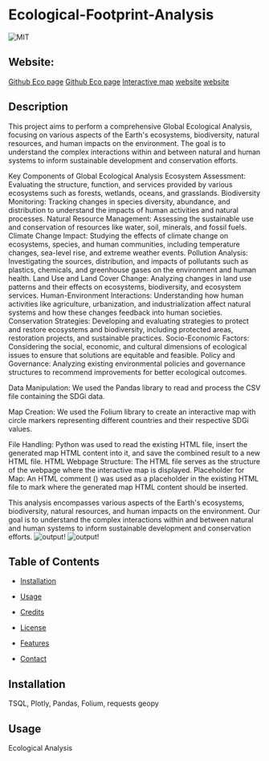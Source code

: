 # Ecological-Footprint-Analysis

![MIT](https://img.shields.io/badge/License-MIT-blue)

## Website: 
[Github Eco page](https://mattcat1221.github.io/Ecological-Footprint-Analysis.io/#website)
[Github Eco page](https://mattcat1221.github.io/Ecological-Footprint-Analysis/)
[Interactive map](http://127.0.0.1:49324/ecological-footprint-analysis/templates/interactive_sdgi_map.html)
[website](http://127.0.0.1:49324/GlobalEcoAnalysisWebpage.html)
[website](http://127.0.0.1:5000/global_ecological_footprint)



## Description
This project aims to perform a comprehensive Global Ecological Analysis, focusing on various aspects of the Earth's ecosystems, biodiversity, natural resources, and human impacts on the environment. The goal is to understand the complex interactions within and between natural and human systems to inform sustainable development and conservation efforts.

Key Components of Global Ecological Analysis
Ecosystem Assessment: Evaluating the structure, function, and services provided by various ecosystems such as forests, wetlands, oceans, and grasslands.
Biodiversity Monitoring: Tracking changes in species diversity, abundance, and distribution to understand the impacts of human activities and natural processes.
Natural Resource Management: Assessing the sustainable use and conservation of resources like water, soil, minerals, and fossil fuels.
Climate Change Impact: Studying the effects of climate change on ecosystems, species, and human communities, including temperature changes, sea-level rise, and extreme weather events.
Pollution Analysis: Investigating the sources, distribution, and impacts of pollutants such as plastics, chemicals, and greenhouse gases on the environment and human health.
Land Use and Land Cover Change: Analyzing changes in land use patterns and their effects on ecosystems, biodiversity, and ecosystem services.
Human-Environment Interactions: Understanding how human activities like agriculture, urbanization, and industrialization affect natural systems and how these changes feedback into human societies.
Conservation Strategies: Developing and evaluating strategies to protect and restore ecosystems and biodiversity, including protected areas, restoration projects, and sustainable practices.
Socio-Economic Factors: Considering the social, economic, and cultural dimensions of ecological issues to ensure that solutions are equitable and feasible.
Policy and Governance: Analyzing existing environmental policies and governance structures to recommend improvements for better ecological outcomes.

Data Manipulation: We used the Pandas library to read and process the CSV file containing the SDGi data.

Map Creation: We used the Folium library to create an interactive map with circle markers representing different countries and their respective SDGi values.

File Handling: Python was used to read the existing HTML file, insert the generated map HTML content into it, and save the combined result to a new HTML file.
HTML
Webpage Structure: The HTML file serves as the structure of the webpage where the interactive map is displayed.
Placeholder for Map: An HTML comment (<!-- Insert map here -->) was used as a placeholder in the existing HTML file to mark where the generated map HTML content should be inserted.

This analysis encompasses various aspects of the Earth's ecosystems, biodiversity, natural resources, and human impacts on the environment. Our goal is to understand the complex interactions within and between natural and human systems to inform sustainable development and conservation efforts.
![output!](https://github.com/user-attachments/assets/f54bd913-553d-424e-8b32-dd289cbfb4a2)
![output!](https://github.com/user-attachments/assets/1db87fc0-2f69-4421-ac7a-80885e00a55a)




## Table of Contents
- [Installation](#installation)
- [Usage](#usage)
- [Credits](#credits)
- [License](#license)
- [Features](#features)

- [Contact](caseyvmatthews@gmail.com)

## Installation
TSQL, Plotly, Pandas, Folium, requests
geopy


## Usage
Ecological Analysis

